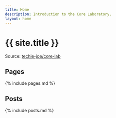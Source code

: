 ```yaml
---
title: Home
description: Introduction to the Core Laboratory.
layout: home
---
```


# {{ site.title }}

Source: [techie-joe/core-lab](https://github.com/techie-joe/core-lab)

## Pages

{% include pages.md %}

## Posts

{% include posts.md %}